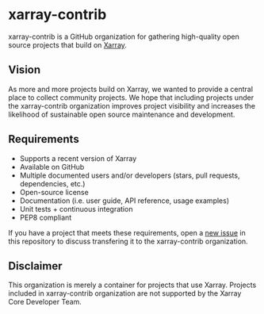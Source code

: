 # xarray-contrib

xarray-contrib is a GitHub organization for gathering high-quality open source projects that build on [Xarray](http://xarray.pydata.org/).

## Vision

As more and more projects build on Xarray, we wanted to provide a central place to collect community projects. We hope that including projects under the xarray-contrib organization improves project visibility and increases the likelihood of sustainable open source maintenance and development.

## Requirements

- Supports a recent version of Xarray
- Available on GitHub
- Multiple documented users and/or developers (stars, pull requests, dependencies, etc.)
- Open-source license
- Documentation (i.e. user guide, API reference, usage examples)
- Unit tests + continuous integration
- PEP8 compliant

If you have a project that meets these requirements, open a [new issue](https://github.com/xarray-contrib/xarray-contrib/issues/new/choose) in this repository to discuss transfering it to the xarray-contrib organization.

## Disclaimer

This organization is merely a container for projects that use Xarray. Projects included in xarray-contrib organization are not supported by the Xarray Core Developer Team. 
